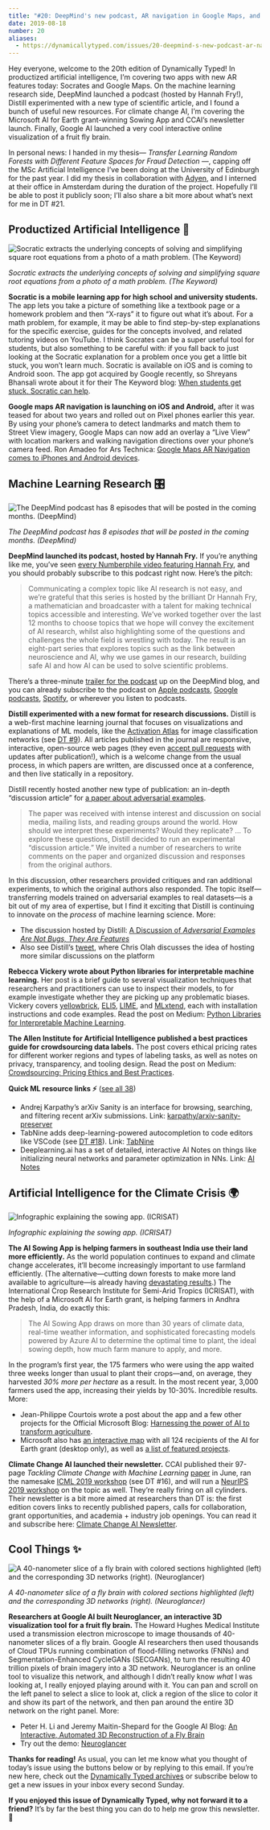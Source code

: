 ```yaml
---
title: "#20: DeepMind's new podcast, AR navigation in Google Maps, and an AI Sowing App from India "
date: 2019-08-18
number: 20
aliases:
  - https://dynamicallytyped.com/issues/20-deepmind-s-new-podcast-ar-navigation-in-google-maps-and-an-ai-sowing-app-from-india-192777
---
```


Hey everyone, welcome to the 20th edition of Dynamically Typed!
In productized artificial intelligence, I’m covering two apps with new AR features today: Socrates and Google Maps.
On the machine learning research side, DeepMind launched a podcast (hosted by Hannah Fry!), Distill experimented with a new type of scientific article, and I found a bunch of useful new resources.
For climate change AI, I’m covering the Microsoft AI for Earth grant-winning Sowing App and CCAI’s newsletter launch.
Finally, Google AI launched a very cool interactive online visualization of a fruit fly brain.

In personal news: I handed in my thesis— _Transfer Learning Random Forests with Different Feature Spaces for Fraud Detection_ —, capping off the MSc Artificial Intelligence I’ve been doing at the University of Edinburgh for the past year.
I did my thesis in collaboration with [Adyen](https://www.adyen.com?utm_campaign=Dynamically%20Typed&utm_medium=email&utm_source=Revue%20newsletter), and I interned at their office in Amsterdam during the duration of the project.
Hopefully I’ll be able to post it publicly soon; I’ll also share a bit more about what’s next for me in DT #21.

## Productized Artificial Intelligence 🔌

![Socratic extracts the underlying concepts of solving and simplifying square root equations from a photo of a math problem. (The Keyword)](https://s3.amazonaws.com/revue/items/images/004/899/821/mail/8d40f47ddcb1ce0252330d183961ccd9.png?1566126063)

_Socratic extracts the underlying concepts of solving and simplifying square root equations from a photo of a math problem. (The Keyword)_

**Socratic is a mobile learning app for high school and university students.**
The app lets you take a picture of something like a textbook page or a homework problem and then “X-rays” it to figure out what it’s about.
For a math problem, for example, it may be able to find step-by-step explanations for the specific exercise, guides for the concepts involved, and related tutoring videos on YouTube.
I think Socrates can be a super useful tool for students, but also something to be careful with: if you fall back to just looking at the Socratic explanation for a problem once you get a little bit stuck, you won’t learn much.
Socratic is available on iOS and is coming to Android soon.
The app got acquired by Google recently, so Shreyans Bhansali wrote about it for their The Keyword blog: [When students get stuck, Socratic can help](https://www.blog.google/outreach-initiatives/education/socratic-by-google/?utm_campaign=Dynamically%20Typed&utm_medium=email&utm_source=Revue%20newsletter).

**Google maps AR navigation is launching on iOS and Android,** after it was teased for about two years and rolled out on Pixel phones earlier this year.
By using your phone’s camera to detect landmarks and match them to Street View imagery, Google Maps can now add an overlay a “Live View” with location markers and walking navigation directions over your phone’s camera feed.
Ron Amadeo for Ars Technica: [Google Maps AR Navigation comes to iPhones and Android devices](https://arstechnica.com/gadgets/2019/08/google-maps-ar-navigation-comes-to-iphones-and-android-devices/?utm_campaign=Dynamically%20Typed&utm_medium=email&utm_source=Revue%20newsletter).

## Machine Learning Research 🎛

![The DeepMind podcast has 8 episodes that will be posted in the coming months. (DeepMind)](https://s3.amazonaws.com/revue/items/images/004/899/979/mail/1b4f249aadb2b260369350b76be43668.png?1566133064)

_The DeepMind podcast has 8 episodes that will be posted in the coming months. (DeepMind)_

**DeepMind launched its podcast, hosted by Hannah Fry.**
If you’re anything like me, you’ve seen [every Numberphile video featuring Hannah Fry](https://www.youtube.com/watch?list=PLt5AfwLFPxWKlde0YsnDEFXd-dK3dIZYh&utm_campaign=Dynamically%20Typed&utm_medium=email&utm_source=Revue%20newsletter&v=BkOIw7vAZCQ), and you should probably subscribe to this podcast right now.
Here’s the pitch:

> Communicating a complex topic like AI research is not easy, and we’re grateful that this series is hosted by the brilliant Dr Hannah Fry, a mathematician and broadcaster with a talent for making technical topics accessible and interesting.
> We’ve worked together over the last 12 months to choose topics that we hope will convey the excitement of AI research, whilst also highlighting some of the questions and challenges the whole field is wrestling with today.
> The result is an eight-part series that explores topics such as the link between neuroscience and AI, why we use games in our research, building safe AI and how AI can be used to solve scientific problems.

There’s a three-minute [trailer for the podcast](https://deepmind.com/blog/article/welcome-to-the-deepmind-podcast?utm_campaign=Dynamically%20Typed&utm_medium=email&utm_source=Revue%20newsletter) up on the DeepMind blog, and you can already subscribe to the podcast on [Apple podcasts](https://podcasts.apple.com/gb/podcast/deepmind-the-podcast/id1476316441?l=fr%20&utm_campaign=Dynamically%20Typed&utm_medium=email&utm_source=Revue%20newsletter), [Google podcasts](https://www.google.com/podcasts?feed=aHR0cHM6Ly9mZWVkcy5zaW1wbGVjYXN0LmNvbS9KVDZwYlBrZw%3D%3D&utm_campaign=Dynamically%20Typed&utm_medium=email&utm_source=Revue%20newsletter), [Spotify](https://open.spotify.com/episode/0yKNxa7pPTt9imKX9XFgzS?si=GH3bY50DS6eYOQUyNnuUjQ&utm_campaign=Dynamically%20Typed&utm_medium=email&utm_source=Revue%20newsletter), or wherever you listen to podcasts.

**Distill experimented with a new format for research discussions.**
Distill is a web-first machine learning journal that focuses on visualizations and explanations of ML models, like the [Activation Atlas](https://distill.pub/2019/activation-atlas/?utm_campaign=Dynamically%20Typed&utm_medium=email&utm_source=Revue%20newsletter) for image classification networks (see [DT #9](https://dynamicallytyped.com/issues/9-openai-and-google-s-activation-atlases-a16z-s-ml-startup-investments-and-microsoft-s-ai-pipeline-163609?utm_campaign=Dynamically%20Typed&utm_medium=email&utm_source=Revue%20newsletter)).
All articles published in the journal are responsive, interactive, open-source web pages (they even [accept pull requests](https://github.com/distillpub/post--gan-open-problems/pull/2?utm_campaign=Dynamically%20Typed&utm_medium=email&utm_source=Revue%20newsletter) with updates after publication!), which is a welcome change from the usual process, in which papers are written, are discussed once at a conference, and then live statically in a repository.

Distill recently hosted another new type of publication: an in-depth “discussion article” for [a paper about adversarial examples](http://gradientscience.org/adv/?utm_campaign=Dynamically%20Typed&utm_medium=email&utm_source=Revue%20newsletter).

> The paper was received with intense interest and discussion on social media, mailing lists, and reading groups around the world.
> How should we interpret these experiments?
> Would they replicate?
> … To explore these questions, Distill decided to run an experimental “discussion article.” We invited a number of researchers to write comments on the paper and organized discussion and responses from the original authors.

In this discussion, other researchers provided critiques and ran additional experiments, to which the original authors also responded.
The topic itself—transferring models trained on adversarial examples to real datasets—is a bit out of my area of expertise, but I find it exciting that Distill is continuing to innovate on the _process_ of machine learning science.
More:

* The discussion hosted by Distill: [A Discussion of _Adversarial Examples Are Not Bugs, They Are Features_](https://distill.pub/2019/advex-bugs-discussion/?utm_campaign=Dynamically%20Typed&utm_medium=email&utm_source=Revue%20newsletter)
* Also see Distill’s [tweet](https://twitter.com/distillpub/status/1158862160845426688?utm_campaign=Dynamically%20Typed&utm_medium=email&utm_source=Revue%20newsletter), where Chris Olah discusses the idea of hosting more similar discussions on the platform

**Rebecca Vickery wrote about Python libraries for interpretable machine learning.**
Her post is a brief guide to several visualization techniques that researchers and practitioners can use to inspect their models, to for example investigate whether they are picking up any problematic biases.
Vickery covers [yellowbrick](https://www.scikit-yb.org/en/latest/quickstart.html?utm_campaign=Dynamically%20Typed&utm_medium=email&utm_source=Revue%20newsletter), [ELI5](https://eli5.readthedocs.io/en/latest/?utm_campaign=Dynamically%20Typed&utm_medium=email&utm_source=Revue%20newsletter), [LIME](https://github.com/marcotcr/lime?utm_campaign=Dynamically%20Typed&utm_medium=email&utm_source=Revue%20newsletter), and [MLxtend](https://rasbt.github.io/mlxtend/?utm_campaign=Dynamically%20Typed&utm_medium=email&utm_source=Revue%20newsletter), each with installation instructions and code examples.
Read the post on Medium: [Python Libraries for Interpretable Machine Learning](https://towardsdatascience.com/python-libraries-for-interpretable-machine-learning-c476a08ed2c7?sk=8b4f87a7b40c2a6075110fed8920fad4&source=friends_link&utm_campaign=Dynamically%20Typed&utm_medium=email&utm_source=Revue%20newsletter).

**The Allen Institute for Artificial Intelligence published a best practices guide for crowdsourcing data labels.**
The post covers ethical pricing rates for different worker regions and types of labeling tasks, as well as notes on privacy, transparency, and tooling design.
Read the post on Medium: [Crowdsourcing: Pricing Ethics and Best Practices](https://medium.com/ai2-blog/crowdsourcing-pricing-ethics-and-best-practices-8487fd5c9872?utm_campaign=Dynamically%20Typed&utm_medium=email&utm_source=Revue%20newsletter).

**Quick ML resource links ⚡️** ([see all 38](https://www.notion.so/adab36fecaea4306880898f41dcb9cb3?utm_campaign=Dynamically%20Typed&utm_medium=email&utm_source=Revue%20newsletter&v=cb3a74562c914234ac171931dad6c2e4))

* Andrej Karpathy’s arXiv Sanity is an interface for browsing, searching, and filtering recent arXiv submissions. Link: [karpathy/arxiv-sanity-preserver](https://github.com/karpathy/arxiv-sanity-preserver?utm_campaign=Dynamically%20Typed&utm_medium=email&utm_source=Revue%20newsletter)
* TabNine adds deep-learning-powered autocompletion to code editors like VSCode (see [DT #18](https://dynamicallytyped.com/issues/18-runway-ml-s-app-store-for-ai-google-s-new-youtube-dataset-and-a-trippy-gan-journey-188184?utm_campaign=Dynamically%20Typed&utm_medium=email&utm_source=Revue%20newsletter)). Link: [TabNine](https://tabnine.com/?utm_campaign=Dynamically%20Typed&utm_medium=email&utm_source=Revue%20newsletter)
* Deeplearning.ai has a set of detailed, interactive AI Notes on things like initializing neural networks and parameter optimization in NNs. Link: [AI Notes](https://www.deeplearning.ai/ai-notes/?utm_campaign=Dynamically%20Typed&utm_medium=email&utm_source=Revue%20newsletter)

## Artificial Intelligence for the Climate Crisis 🌍

![Infographic explaining the sowing app. (ICRISAT)](https://s3.amazonaws.com/revue/items/images/004/899/796/mail/d1e2f5f97628efa2bae61a971e5eba03.jpeg?1566125748)

_Infographic explaining the sowing app. (ICRISAT)_

**The AI Sowing App is helping farmers in southeast India use their land more efficiently.**
As the world population continues to expand and climate change accelerates, it’ll become increasingly important to use farmland efficiently.
(The alternative—cutting down forests to make more land available to agriculture—is already having [devastating results](https://www.nytimes.com/2019/07/28/world/americas/brazil-deforestation-amazon-bolsonaro.html?utm_campaign=Dynamically%20Typed&utm_medium=email&utm_source=Revue%20newsletter).) The International Crop Research Institute for Semi-Arid Tropics (ICRISAT), with the help of a Microsoft AI for Earth grant, is helping farmers in Andhra Pradesh, India, do exactly this:

> The AI Sowing App draws on more than 30 years of climate data, real-time weather information, and sophisticated forecasting models powered by Azure AI to determine the optimal time to plant, the ideal sowing depth, how much farm manure to apply, and more.

In the program’s first year, the 175 farmers who were using the app waited three weeks longer than usual to plant their crops—and, on average, they harvested _30% more_ _per hectare_ as a result.
In the most recent year, 3,000 farmers used the app, increasing their yields by 10-30%.
Incredible results.
More:

* Jean-Philippe Courtois wrote a post about the app and a few other projects for the Official Microsoft Blog: [Harnessing the power of AI to transform agriculture](https://blogs.microsoft.com/blog/2019/08/07/harnessing-the-power-of-ai-to-transform-agriculture/?ocid=FY20_soc_omc_br_tw_AIAg2&utm_campaign=Dynamically%20Typed&utm_medium=email&utm_source=Revue%20newsletter).
* Microsoft also has [an interactive map](https://msit.powerbi.com/view?r=eyJrIjoiYThkYjFmNTEtOGUwOC00NmViLWIzZTUtNjY2OTU5MzUxOTRhIiwidCI6IjcyZjk4OGJmLTg2ZjEtNDFhZi05MWFiLTJkN2NkMDExZGI0NyIsImMiOjV9&utm_campaign=Dynamically%20Typed&utm_medium=email&utm_source=Revue%20newsletter) with all 124 recipients of the AI for Earth grant (desktop only), as well as [a list of featured projects](https://www.microsoft.com/en-us/ai/ai-for-earth-projects?activetab=pivot1%3Aprimaryr2&utm_campaign=Dynamically%20Typed&utm_medium=email&utm_source=Revue%20newsletter).

**Climate Change AI launched their newsletter.**
CCAI published their 97-page _Tackling Climate Change with Machine Learning_ [paper](https://arxiv.org/abs/1906.05433?utm_campaign=Dynamically%20Typed&utm_medium=email&utm_source=Revue%20newsletter) in June, ran the namesake [ICML 2019 workshop](https://www.climatechange.ai/ICML2019_workshop.html?utm_campaign=Dynamically%20Typed&utm_medium=email&utm_source=Revue%20newsletter) (see DT #16), and will run a [NeurIPS 2019 workshop](https://www.climatechange.ai/NeurIPS2019_workshop.html?utm_campaign=Dynamically%20Typed&utm_medium=email&utm_source=Revue%20newsletter) on the topic as well.
They’re really firing on all cylinders.
Their newsletter is a bit more aimed at researchers than DT is: the first edition covers links to recently published papers, calls for collaboration, grant opportunities, and academia + industry job openings.
You can read it and subscribe here: [Climate Change AI Newsletter](https://mailchi.mp/47821c475c6f/climate-change-ai-mailing-list-welcome-and-neurips-workshop?e=0799ab1644&utm_campaign=Dynamically%20Typed&utm_medium=email&utm_source=Revue%20newsletter).

## Cool Things ✨

![A 40-nanometer slice of a fly brain with colored sections highlighted (left) and the corresponding 3D networks (right). (Neuroglancer)](https://s3.amazonaws.com/revue/items/images/004/899/414/mail/88180de1fac032b18d02c92eac2e8c92.png?1566113078)

_A 40-nanometer slice of a fly brain with colored sections highlighted (left) and the corresponding 3D networks (right). (Neuroglancer)_

**Researchers at Google AI built Neuroglancer, an interactive 3D visualization tool for a fruit fly brain.**
The Howard Hughes Medical Institute used a transmission electron microscope to image thousands of 40-nanometer slices of a fly brain.
Google AI researchers then used thousands of Cloud TPUs running combination of flood-filling networks (FNNs) and Segmentation-Enhanced CycleGANs (SECGANs), to turn the resulting 40 trillion pixels of brain imagery into a 3D network.
Neuroglancer is an online tool to visualize this network, and although I didn’t really know _what_ I was looking at, I really enjoyed playing around with it.
You can pan and scroll on the left panel to select a slice to look at, click a region of the slice to color it and show its part of the network, and then pan around the entire 3D network on the right panel.
More:

* Peter H. Li and Jeremy Maitin-Shepard for the Google AI Blog: [An Interactive, Automated 3D Reconstruction of a Fly Brain](https://ai.googleblog.com/2019/08/an-interactive-automated-3d.html?utm_campaign=Dynamically%20Typed&utm_medium=email&utm_source=Revue%20newsletter)
* Try out the demo: [Neuroglancer](https://neuroglancer-demo.appspot.com/fafb.html?utm_campaign=Dynamically%20Typed&utm_medium=email&utm_source=Revue%20newsletter#!%7B%22layers%22:%5B%7B%22source%22:%22precomputed://gs://neuroglancer-fafb-data/fafb_v14/fafb_v14_orig%22%2C%22type%22:%22image%22%2C%22name%22:%22fafb_v14%22%2C%22visible%22:false%7D%2C%7B%22source%22:%22precomputed://gs://neuroglancer-fafb-data/fafb_v14/fafb_v14_clahe%22%2C%22type%22:%22image%22%2C%22name%22:%22fafb_v14_clahe%22%7D%2C%7B%22type%22:%22segmentation%22%2C%22mesh%22:%22precomputed://gs://neuroglancer-fafb-data/elmr-data/FAFBNP.surf/mesh%22%2C%22segments%22:%5B%221%22%2C%2210%22%2C%2211%22%2C%2212%22%2C%2213%22%2C%2214%22%2C%2215%22%2C%2216%22%2C%2217%22%2C%2218%22%2C%2219%22%2C%222%22%2C%2220%22%2C%2221%22%2C%2222%22%2C%2223%22%2C%2224%22%2C%2225%22%2C%2226%22%2C%2227%22%2C%2228%22%2C%2229%22%2C%223%22%2C%2230%22%2C%2231%22%2C%2232%22%2C%2233%22%2C%2234%22%2C%2235%22%2C%2236%22%2C%2237%22%2C%2238%22%2C%2239%22%2C%224%22%2C%2240%22%2C%2241%22%2C%2242%22%2C%2243%22%2C%2244%22%2C%2245%22%2C%2246%22%2C%2247%22%2C%2248%22%2C%2249%22%2C%225%22%2C%2250%22%2C%2251%22%2C%2252%22%2C%2253%22%2C%2254%22%2C%2255%22%2C%2256%22%2C%2257%22%2C%2258%22%2C%2259%22%2C%226%22%2C%2260%22%2C%2261%22%2C%2262%22%2C%2263%22%2C%2264%22%2C%2265%22%2C%2266%22%2C%2267%22%2C%2268%22%2C%2269%22%2C%227%22%2C%2270%22%2C%2271%22%2C%2272%22%2C%2273%22%2C%2274%22%2C%2275%22%2C%228%22%2C%229%22%5D%2C%22skeletonRendering%22:%7B%22mode2d%22:%22lines_and_points%22%2C%22mode3d%22:%22lines%22%7D%2C%22name%22:%22neuropil-regions-surface%22%2C%22visible%22:false%7D%2C%7B%22type%22:%22mesh%22%2C%22source%22:%22vtk://https://storage.googleapis.com/neuroglancer-fafb-data/elmr-data/FAFB.surf.vtk.gz%22%2C%22vertexAttributeSources%22:%5B%5D%2C%22shader%22:%22void%20main%28%29%20%7B%5Cn%20%20emitRGBA%28vec4%281.0%2C%200.0%2C%200.0%2C%200.5%29%29%3B%5Cn%7D%5Cn%22%2C%22name%22:%22neuropil-full-surface%22%2C%22visible%22:false%7D%2C%7B%22source%22:%22precomputed://gs://fafb-ffn1-20190805/segmentation%22%2C%22type%22:%22segmentation%22%2C%22segments%22:%5B%224613663523%22%2C%224628415467%22%2C%225288638170%22%2C%225546405906%22%2C%225676349851%22%5D%2C%22skeletonRendering%22:%7B%22mode2d%22:%22lines_and_points%22%2C%22mode3d%22:%22lines%22%7D%2C%22name%22:%22fafb-ffn1-20190805%22%7D%5D%2C%22navigation%22:%7B%22pose%22:%7B%22position%22:%7B%22voxelSize%22:%5B4%2C4%2C40%5D%2C%22voxelCoordinates%22:%5B124342.859375%2C67671.6015625%2C3069.28271484375%5D%7D%7D%2C%22zoomFactor%22:34.77285366930207%7D%2C%22showAxisLines%22:false%2C%22perspectiveOrientation%22:%5B0.2962014973163605%2C-0.356022447347641%2C-0.765893816947937%2C0.446003794670105%5D%2C%22perspectiveZoom%22:2682.282950255809%2C%22layout%22:%22xy-3d%22%7D)

**Thanks for reading!**
As usual, you can let me know what you thought of today’s issue using the buttons below or by replying to this email.
If you’re new here, check out the [Dynamically Typed archives](https://dynamicallytyped.com/?utm_campaign=Dynamically%20Typed&utm_medium=email&utm_source=Revue%20newsletter) or subscribe below to get a new issues in your inbox every second Sunday.

**If you enjoyed this issue of Dynamically Typed, why not forward it to a friend?**
It’s by far the best thing you can do to help me grow this newsletter.
🤩